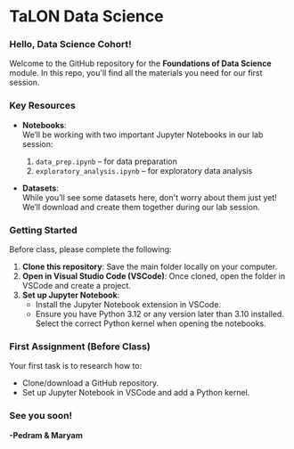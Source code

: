 # TaLON Data Science

### Hello, Data Science Cohort!

Welcome to the GitHub repository for the **Foundations of Data Science** module. In this repo, you'll find all the materials you need for our first session.

### Key Resources

- **Notebooks**:  
  We’ll be working with two important Jupyter Notebooks in our lab session:
  1. `data_prep.ipynb` – for data preparation
  2. `exploratory_analysis.ipynb` – for exploratory data analysis

- **Datasets**:  
  While you’ll see some datasets here, don't worry about them just yet! We’ll download and create them together during our lab session.

### Getting Started

Before class, please complete the following:

1. **Clone this repository**: Save the main folder locally on your computer.
2. **Open in Visual Studio Code (VSCode)**: Once cloned, open the folder in VSCode and create a project.
3. **Set up Jupyter Notebook**:  
    - Install the Jupyter Notebook extension in VSCode.  
    - Ensure you have Python 3.12 or any version later than 3.10 installed. Select the correct Python kernel when opening the notebooks.

### First Assignment (Before Class)

Your first task is to research how to:
- Clone/download a GitHub repository.
- Set up Jupyter Notebook in VSCode and add a Python kernel.

### See you soon!

**-Pedram & Maryam**
